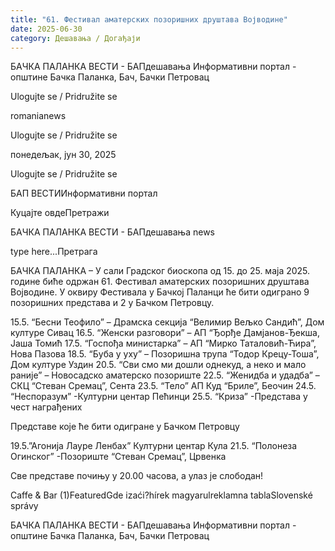 ```yaml
---
title: "61. Фестивал аматерских позоришних друштава Војводине"
date: 2025-06-30
category: Дешавања / Догађаји
---
```


БАЧКА ПАЛАНКА ВЕСТИ - БАПдешавања Информативни портал - општине Бачка Паланка, Бач, Бачки Петровац

Ulogujte se / Pridružite se

romanianews

Ulogujte se / Pridružite se

понедељак, јун 30, 2025

Ulogujte se / Pridružite se

БАП ВЕСТИИнформативни портал

Куцајте овдеПретражи

БАЧКА ПАЛАНКА ВЕСТИ - БАПдешавања news

type here...Претрага

БАЧКА ПАЛАНКА – У сали Градског биоскопа од 15. до 25. маја 2025. године биће одржан 61. Фестивал аматерских позоришних друштава Војводине. У оквиру Фестивала у Бачкој Паланци ће бити одиграно 9 позоришних представа и 2 у Бачком Петровцу.


15.5. “Бесни Теофило” – Драмска секција “Велимир Вељко Сандић”, Дом културе Сивац
16.5. “Женски разговори” – АП “Ђорђе Дамјанов-Ђекша, Јаша Томић
17.5. “Госпођа министарка” – АП “Мирко Таталовић-Ћира”, Нова Пазова
18.5. “Буба у уху” – Позоришна трупа “Тодор Крецу-Тоша”, Дом културе Уздин
20.5. “Сви смо ми дошли однекуд, а неко и мало раније” – Новосадско аматерско позориште
22.5. “Женидба и удадба” – СКЦ “Стеван Сремац”, Сента
23.5. “Тело” АП Куд “Бриле”, Беочин
24.5. “Неспоразум” -Културни центар Пећинци
25.5. “Криза” -Представа у чест награђених

Представе које ће бити одигране у Бачком Петровцу

19.5.”Агонија Лауре Ленбах” Културни центар Кула
21.5. “Полонеза Огинског” -Позориште “Стеван Сремац”, Црвенка

Све представе почињу у 20.00 часова, а улаз је слободан!

Caffe & Bar (1)FeaturedGde izaći?hírek magyarulreklamna tablaSlovenské správy

БАЧКА ПАЛАНКА ВЕСТИ - БАПдешавања Информативни портал - општине Бачка Паланка, Бач, Бачки Петровац

